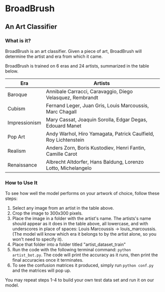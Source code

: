 # BroadBrush
## An Art Classifier

### What is it?
BroadBrush is an art classifier. Given a piece of art, BroadBrush will determine the artist and era from which it came.

BroadBrush is trained on 6 eras and 24 artists, summarized in the table below.

| Era | Artists|
|-----|------|
| Baroque | Annibale Carracci, Caravaggio, Diego Velasquez, Rembrandt |
| Cubism | Fernand Leger, Juan Gris, Louis Marcoussis, Marc Chagall|
| Impressionism | Mary Cassat, Joaquin Sorolla, Edgar Degas, Edouard Manet|
| Pop Art | Andy Warhol, Hiro Yamagata, Patrick Caulfield, Roy Lichtenstein|
| Realism | Anders Zorn, Boris Kustodiev, Henri Fantin, Camille Carot|
| Renaissance | Albrecht Altdorfer, Hans Baldung, Lorenzo Lotto, Michelangelo|

### How to Use It
To see how well the model performs on your artwork of choice, follow these steps:
1. Select any image from an artist in the table above.
2. Crop the image to 300x300 pixels.
3. Place the image in a folder with the artist's name. The artists's name should appear as it does in the table above, all lowercase, and with underscores in place of spaces: Louis Marcoussis -> louis_marcoussis. (The model will know which era it belongs to by the artist alone, so you won't need to specify it).
4.  Place that folder into a folder titled "artist_dataset_train"
5.  Run the code with the following terminal command: `python artist_bot.py`. The code will print the accuracy as it runs, then print the final accuracies once it terminates.
6.  To see the confusion matrices it produced, simply run `python conf.py` and the matrices will pop up.

You may repeat steps 1-4 to build your own test data set and run it on our model.
